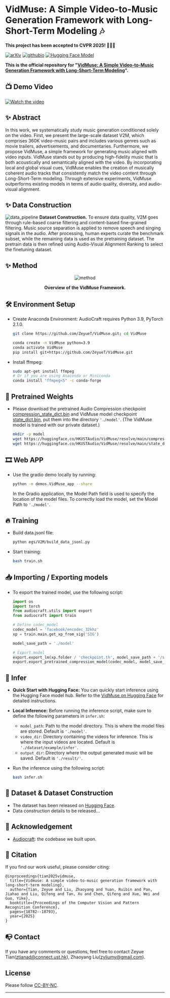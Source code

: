 # VidMuse: A Simple Video-to-Music Generation Framework with Long-Short-Term Modeling 🎶

**This project has been accepted to CVPR 2025! 🚀🚀🚀**

[![arXiv](https://img.shields.io/badge/arXiv-2406.04321-brightgreen.svg?style=flat-square)](https://arxiv.org/pdf/2406.04321)   [![githubio](https://img.shields.io/badge/GitHub.io-Project-blue?logo=Github&style=flat-square)](https://vidmuse.github.io/) [![Hugging Face Model](https://img.shields.io/badge/%F0%9F%A4%97%20Hugging%20Face-Model-blue)](https://huggingface.co/HKUSTAudio/VidMuse)

**This is the official repository for "[VidMuse: A Simple Video-to-Music Generation Framework with Long-Short-Term Modeling](https://arxiv.org/pdf/2406.04321)".**

## 📺 Demo Video

[![Watch the video](https://github.com/user-attachments/assets/54107f99-2399-49ea-aa8e-131b7170d617)](https://www.youtube.com/watch?v=DbZbzcVI6qg)



## ✨ Abstract

In this work, we systematically study music generation conditioned solely on the video.
First, we present the large-scale dataset V2M, which comprises 360K video-music pairs and includes various genres such as movie trailers, advertisements, and documentaries.
Furthermore, we propose VidMuse, a simple framework for generating music aligned with video inputs. VidMuse stands out by producing high-fidelity music that is both acoustically and semantically aligned with the video. By incorporating local and global visual cues, VidMuse enables the creation of musically coherent audio tracks that consistently match the video content through Long-Short-Term modeling. Through extensive experiments, VidMuse outperforms existing models in terms of audio quality, diversity, and audio-visual alignment.

## ✨ Data Construction

![data_pipeline](https://github.com/ZeyueT/VidMuse/assets/126848881/91562024-3feb-4d56-8f1f-5c58a79187ab)
**Dataset Construction.** To ensure data quality, V2M goes through rule-based coarse filtering and content-based fine-grained filtering. Music source separation is applied to remove speech and singing signals in the audio. After processing, human experts curate the benchmark subset, while the remaining data is used as the pretraining dataset. The pretrain data is then refined using Audio-Visual Alignment Ranking to select the finetuning dataset.

## ✨ Method

<p align="center">
  <img src="https://github.com/user-attachments/assets/cd0444cc-dfc9-4498-b082-8c853ec2aa06" alt="method">
</p>



<p align="center"><strong>Overview of the VidMuse Framework.</strong></p>

## 🛠️ Environment Setup

- Create Anaconda Environment:
  AudioCraft requires Python 3.9, PyTorch 2.1.0.
  
  ```bash
  git clone https://github.com/ZeyueT/VidMuse.git; cd VidMuse
  ```
  
  ```bash
  conda create -n VidMuse python=3.9
  conda activate VidMuse
  pip install git+https://github.com/ZeyueT/VidMuse.git
  ```
- Install ffmpeg:
  
  ```bash
  sudo apt-get install ffmpeg
  # Or if you are using Anaconda or Miniconda
  conda install "ffmpeg<5" -c conda-forge
  ```

## 🔮 Pretrained Weights

- Please download the pretrained Audio Compression checkpoint [compression_state_dict.bin](https://huggingface.co/HKUSTAudio/VidMuse/blob/main/compression_state_dict.bin) and VidMuse model checkpoint [state_dict.bin](https://huggingface.co/HKUSTAudio/VidMuse/blob/main/state_dict.bin), put them into the directory `'./model'`. (The VidMuse model is trained with our private dataset.)
  ```bash
  mkdir -p model
  wget https://huggingface.co/HKUSTAudio/VidMuse/resolve/main/compression_state_dict.bin -O model/compression_state_dict.bin
  wget https://huggingface.co/HKUSTAudio/VidMuse/resolve/main/state_dict.bin -O model/state_dict.bin

  ```

## 🎞 Web APP

- Use the gradio demo locally by running:
  
  ```bash
  python -m demos.VidMuse_app --share
  ```
  
  In the Gradio application, the Model Path field is used to specify the location of the model files. To correctly load the model, set the Model Path to `'./model'`.

## 🔥 Training

- Build data.jsonl file:
  
  ```bash
  python egs/V2M/build_data_jsonl.py
  ```
- Start training:
  
  ```bash
  bash train.sh
  ```

## 📥 Importing / Exporting models

- To export the trained model, use the following script:
  
  ```python
  import os
  import torch
  from audiocraft.utils import export
  from audiocraft import train

  # Define codec_model
  codec_model = 'facebook/encodec_32khz'
  xp = train.main.get_xp_from_sig('SIG')

  model_save_path = './model'

  # Export model
  export.export_lm(xp.folder / 'checkpoint.th', model_save_path + '/state_dict.bin')
  export.export_pretrained_compression_model(codec_model, model_save_path + '/compression_state_dict.bin')
  ```

## 🎯 Infer

- **Quick Start with Hugging Face:**
  You can quickly start inference using the Hugging Face model hub. Refer to the [VidMuse on Hugging Face](https://huggingface.co/HKUSTAudio/VidMuse) for detailed instructions.

- **Local Inference:**
  Before running the inference script, make sure to define the following parameters in `infer.sh`:
  - `model_path`: Path to the model directory. This is where the model files are stored. Default is `'./model'`.
  - `video_dir`: Directory containing the videos for inference. This is where the input videos are located. Default is `'./dataset/example/infer'`.
  - `output_dir`: Directory where the output generated music will be saved. Default is `'./result/'`.

- Run the inference using the following script:

  ```bash
  bash infer.sh
  ```

## 🧱 Dataset & Dataset Construction

- The dataset has been released on [Hugging Face](https://huggingface.co/datasets/HKUSTAudio/VidMuse-V2M-Dataset).
- Data construction details to be released...

## 🤗 Acknowledgement

- [Audiocraft](https://github.com/facebookresearch/audiocraft): the codebase we built upon.

## 🚀 Citation

If you find our work useful, please consider citing:

```
@inproceedings{tian2025vidmuse,
  title={Vidmuse: A simple video-to-music generation framework with long-short-term modeling},
  author={Tian, Zeyue and Liu, Zhaoyang and Yuan, Ruibin and Pan, Jiahao and Liu, Qifeng and Tan, Xu and Chen, Qifeng and Xue, Wei and Guo, Yike},
  booktitle={Proceedings of the Computer Vision and Pattern Recognition Conference},
  pages={18782--18793},
  year={2025}
}
```

## 📭 Contact

If you have any comments or questions, feel free to contact Zeyue Tian(ztianad@connect.ust.hk), Zhaoyang Liu(zyliumy@gmail.com).

## License

Please follow [CC-BY-NC](./LICENSE).

<hr>

 